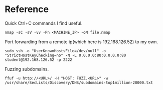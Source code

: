 # Reference

Quick Ctrl+C commands I find useful.

```
nmap -sC -sV -vv -Pn <MACHINE_IP> -oN file.nmap
```

Port forwarding from a remote ip(which here is 192.168.126.52) to my own.

```
sudo ssh -o "UserKnownHostsFile=/dev/null" -o "StrictHostKeyChecking=no" -N -L 0.0.0.0:80:0.0.0.0:80 student@192.168.126.52 -p 2222
```

Fuzzing subdomains.

```
ffuf -u http://<URL>/ -H "HOST: FUZZ.<URL>" -w /usr/share/SecLists/Discovery/DNS/subdomains-top1million-20000.txt 
```

